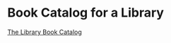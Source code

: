 # Book Catalog for a Library

[The Library Book Catalog](https://catalogue.pythonanywhere.com/catalog/)
